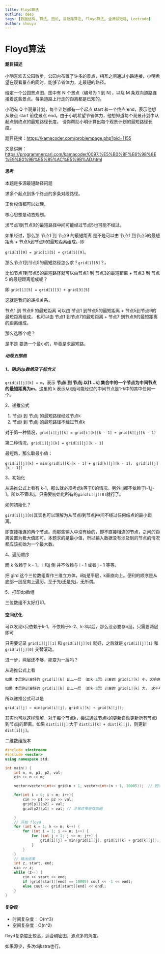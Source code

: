```yaml
---
title: Floyd算法
outline: deep
tags: [数据结构, 算法, 图论, 最短路算法, Floyd算法, 全源最短路, Leetcode]
author: shouyu
---
```


# Floyd算法

#### 题目描述

小明喜欢去公园散步，公园内布置了许多的景点，相互之间通过小路连接，小明希望在观看景点的同时，能够节省体力，走最短的路径。

给定一个公园景点图，图中有 N 个景点（编号为 1 到 N），以及 M 条双向道路连接着这些景点。每条道路上行走的距离都是已知的。

小明有 Q 个观景计划，每个计划都有一个起点 start 和一个终点 end，表示他想从景点 start 前往景点 end。由于小明希望节省体力，他想知道每个观景计划中从起点到终点的最短路径长度。 请你帮助小明计算出每个观景计划的最短路径长度。

题目链接：https://kamacoder.com/problempage.php?pid=1155

文章讲解：https://programmercarl.com/kamacoder/0097.%E5%B0%8F%E6%98%8E%E9%80%9B%E5%85%AC%E5%9B%AD.html

#### 思考

本题是多源最短路径问题

求多个起点到多个终点的多条对段路径。

正负权值都可以处理。

核心思想是动态规划。

求节点1到节点9的最短路径中间可能经过节点5也可能不经过。

如果经过，那么那 节点1 到 节点9 的最短距离 是不是可以由 节点1 到节点5的最短距离 + 节点5到节点9的最短距离组成。即

`grid[1][9] = grid[1][5] + grid[5][9]`。

那么节点1到节点5的最短路径怎么求？`grid[1][5]`？。

比如节点1到节点5的最短路径就可以由节点1 到 节点3的最短距离 + 节点3 到 节点5 的最短距离组成呢？

即 `grid[1][5] = grid[1][3] + grid[3][5]`

这就是我们的递推关系。

节点1 到 节点9 的最短距离 可以由 节点1 到节点5的最短距离 + 节点5到节点9的最短距离组成， 也可以由 节点1 到节点7的最短距离 + 节点7 到节点9的最短距离的距离组成。

那么选哪个呢？

是不是 要选一个最小的，毕竟是求最短路。

##### 动规五部曲

##### 1、确定dp数组及下标含义

`grid[i][j][k] = m`，表示 **节点i 到 节点j 以[1...k] 集合中的一个节点为中间节点的最短距离为m**。这里的 k 表示从i到j可能经过的中间节点是1-k中的其中任何一个。

2、递推公式

1. 节点i 到 节点j 的最短路径经过节点k
2. 节点i 到 节点j 的最短路径不经过节点k

对于第一种情况，`grid[i][j][k] = grid[i][k][k - 1] + grid[k][j][k - 1]`

第二种情况，`grid[i][j][k] = grid[i][j][k - 1]`

最短路，那么取最小值：

`grid[i][j][k] = min(grid[i][k][k - 1] + grid[k][j][k - 1]， grid[i][j][k - 1])`

3、初始化

从递推公式上看有 k-1，那么就必须考虑k等于0的情况。另外i,j都不依赖于i-1,j-1。所以不管i和j，只需要初始化所有的`gird[i][j][0]`就行了。

如何初始化？

`gird[i][j][0]`其实也可以理解为从节点i到节点j中间不经过任何结点的最小距离。

即直接相连的两个节点。而那些输入中没有给的，即不直接相连的节点，之间的距离设置为极大值即可。本题求的是最小值，所以输入数据没有涉及到的节点的情况都应该初始为一个最大数。

4、遍历顺序

而 k 依赖于 k - 1， i 和j 倒 并不依赖与 i - 1 或者 j - 1 等等。

把 gird 这个三位数组看作三维立方体，i和j是平层，k垂直向上。便利的顺序是从底部一层层向上遍历。至于先i还是先j，无所谓。

5、打印dp数组

三位数组不太好打印。



#### 空间优化

可以发现k只依赖于k-1，不依赖于k-2、k-3以后，那么没必要存n层。只需要两层即可

只需要记录 `grid[i][j][1]` 和 `grid[i][j][0]` 就好，之后就是 `grid[i][j][1]` 和 `grid[i][j][0]` 交替滚动。

进一步，两层还不够，能变为一层吗？

从递推公式上看

```C++
如果 本层刚计算好的 grid[i][k] 比上一层 （即k-1层）计算的 grid[i][k] 小，说明确实有 i 到 k 的更短路径，那么基于 更小的 grid[i][k] 去计算 gird[i][j] 没有问题。

如果 本层刚计算好的 grid[i][k] 比上一层 （即k-1层）计算的 grid[i][k] 大， 这不可能，因为这样也不会做更新 grid[i][k]的操作。
```

所以递推公式可以是

```C++
grid[i][j] = min(grid[i][j], grid[i][k] + grid[k][j]);
```

其实也可以这样理解，对于每个节点k，尝试通过节点k的更新自动更新所有节点i到节点j的距离。如果 `dist[i][j]` 大于 `dist[i][k] + dist[k][j]`，则更新`dist[i][j]`。

二维数组版本

```C++
#include <iostream>
#include <vector>
using namespace std;

int main() {
    int n, m, p1, p2, val;
    cin >> n >> m;

    vector<vector<int>> grid(n + 1, vector<int>(n + 1, 10005));  // 因为边的最大距离是10^4

    for(int i = 0; i < m; i++){
        cin >> p1 >> p2 >> val;
        grid[p1][p2] = val;
        grid[p2][p1] = val; // 注意这里是双向图

    }
    // 开始 floyd
    for (int k = 1; k <= n; k++) {
        for (int i = 1; i <= n; i++) {
            for (int j = 1; j <= n; j++) {
                grid[i][j] = min(grid[i][j], grid[i][k] + grid[k][j]);
            }
        }
    }
    // 输出结果
    int z, start, end;
    cin >> z;
    while (z--) {
        cin >> start >> end;
        if (grid[start][end] == 10005) cout << -1 << endl;
        else cout << grid[start][end] << endl;
    }
}
```

#### 复杂度

- 时间复杂度： O(n^3)
- 空间复杂度：O(n^2)

floyd复杂度比较高，适合稠密图，源点多的角度。

如果源少，多次dijkstra也行。